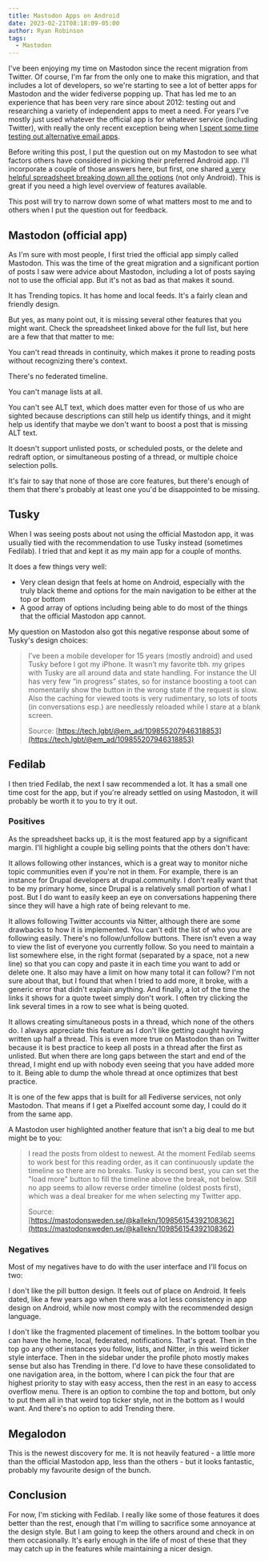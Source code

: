 ```yaml
---
title: Mastodon Apps on Android
date: 2023-02-21T08:18:09-05:00
author: Ryan Robinson
tags:
  - Mastodon
---
```


I've been enjoying my time on Mastodon since the recent migration from Twitter. Of course, I'm far from the only one to make this migration, and that includes a lot of developers, so we're starting to see a lot of better apps for Mastodon and the wider fediverse popping up. That has led me to an experience that has been very rare since about 2012: testing out and researching a variety of independent apps to meet a need. For years I've mostly just used whatever the official app is for whatever service (including Twitter), with really the only recent exception being when [I spent some time testing out alternative email apps](/android-email-apps/).

Before writing this post, I put the question out on my Mastodon to see what factors others have considered in picking their preferred Android app. I'll incorporate a couple of those answers here, but first, one shared [a very helpful spreadsheet breaking down all the options](https://docs.google.com/spreadsheets/d/1De5KRwqMIdwEryfoeBLARgxF7QgKkeOQBCilKuIdAXE/edit?usp=drivesdk) (not only Android). This is great if you need a high level overview of features available.

This post will try to narrow down some of what matters most to me and to others when I put the question out for feedback.

## Mastodon (official app)

As I'm sure with most people, I first tried the official app simply called Mastodon. This was the time of the great migration and a significant portion of posts I saw were advice about Mastodon, including a lot of posts saying not to use the official app. But it's not as bad as that makes it sound.

It has Trending topics. It has home and local feeds. It's a fairly clean and friendly design.

But yes, as many point out, it is missing several other features that you might want. Check the spreadsheet linked above for the full list, but here are a few that that matter to me:

You can't read threads in continuity, which makes it prone to reading posts without recognizing there's context.

There's no federated timeline.

You can't manage lists at all.

You can't see ALT text, which does matter even for those of us who are sighted because descriptions can still help us identify things, and it might help us identify that maybe we don't want to boost a post that is missing ALT text.

It doesn't support unlisted posts, or scheduled posts, or the delete and redraft option, or simultaneous posting of a thread, or multiple choice selection polls.

It's fair to say that none of those are core features, but there's enough of them that there's probably at least one you'd be disappointed to be missing.

## Tusky

When I was seeing posts about not using the official Mastodon app, it was usually tied with the recommendation to use Tusky instead (sometimes Fedilab). I tried that and kept it as my main app for a couple of months.

It does a few things very well:

- Very clean design that feels at home on Android, especially with the truly black theme and options for the main navigation to be either at the top or bottom
- A good array of options including being able to do most of the things that the official Mastodon app cannot.


My question on Mastodon also got this negative response about some of Tusky's design choices:

> I’ve been a mobile developer for 15 years (mostly android) and used Tusky before I got my iPhone. It wasn’t my favorite tbh. my gripes with Tusky are all around data and state handling.
>For instance the UI has very few “in progress” states, so for instance boosting a toot can  momentarily show the button in the wrong state if the request is slow.
>Also the caching for viewed toots is very rudimentary, so lots of toots (in conversations esp.) are needlessly reloaded while I stare at a blank screen.
>
> Source: [https://tech.lgbt/@em_ad/109855207946318853](https://tech.lgbt/@em_ad/109855207946318853)


## Fedilab

I then tried Fedilab, the next I saw recommended a lot. It has a small one time cost for the app, but if you're already settled on using Mastodon, it will probably be worth it to you to try it out.

### Positives

As the spreadsheet backs up, it is the most featured app by a significant margin. I'll highlight a couple big selling points that the others don't have:

It allows following other instances, which is a great way to monitor niche topic communities even if you're not in them. For example, there is an instance for Drupal developers at drupal.community. I don't really want that to be my primary home, since Drupal is a relatively small portion of what I post. But I do want to easily keep an eye on conversations happening there since they will have a high rate of being relevant to me.

It allows following Twitter accounts via Nitter, although there are some drawbacks to how it is implemented. You can't edit the list of who you are following easily. There's no follow/unfollow buttons. There isn't even a way to view the list of everyone you currently follow. So you need to maintain a list somewhere else, in the right format (separated by a space, not a new line) so that you can copy and paste it in each time you want to add or delete one. It also may have a limit on how many total it can follow? I'm not sure about that, but I found that when I tried to add more, it broke, with a generic error that didn't explain anything. And finally, a lot of the time the links it shows for a quote tweet simply don't work. I often try clicking the link several times in a row to see what is being quoted.

It allows creating simultaneous posts in a thread, which none of the others do. I always appreciate this feature as I don't like getting caught having written up half a thread. This is even more true on Mastodon than on Twitter because it is best practice to keep all posts in a thread after the first as unlisted. But when there are long gaps between the start and end of the thread, I might end up with nobody even seeing that you have added more to it. Being able to dump the whole thread at once optimizes that best practice.

It is one of the few apps that is built for all Fediverse services, not only Mastodon. That means if I get a Pixelfed account some day, I could do it from the same app.

A Mastodon user highlighted another feature that isn't a big deal to me but might be to you:

> I read the posts from oldest to newest. At the moment Fedilab seems to work best for this reading order, as it can continuously update the timeline so there are no breaks.
Tusky is second best, you can set the "load more" button to fill the timeline above the break, not below.
Still no app seems to allow reverse order timeline (oldest posts first), which was a deal breaker for me when selecting my Twitter app.
>
> Source: [https://mastodonsweden.se/@kallekn/109856154392108362](https://mastodonsweden.se/@kallekn/109856154392108362)

### Negatives

Most of my negatives have to do with the user interface and I'll focus on two:

I don't like the pill button design. It feels out of place on Android. It feels dated, like a few years ago when there was a lot less consistency in app design on Android, while now most comply with the recommended design language.

I don't like the fragmented placement of timelines. In the bottom toolbar you can have the home, local, federated, notifications. That's great. Then in the top go any other instances you follow, lists, and Nitter, in this weird ticker style interface. Then in the sidebar under the profile photo mostly makes sense but also has Trending in there. I'd love to have these consolidated to one navigation area, in the bottom, where I can pick the four that are highest priority to stay with easy access, then the rest in an easy to access overflow menu. There is an option to combine the top and bottom, but only to put them all in that weird top ticker style, not in the bottom as I would want. And there's no option to add Trending there.

## Megalodon

This is the newest discovery for me. It is not heavily featured - a little more than the official Mastodon app, less than the others - but it looks fantastic, probably my favourite design of the bunch.

## Conclusion

For now, I'm sticking with Fedilab. I really like some of those features it does better than the rest, enough that I'm willing to sacrifice some annoyance at the design style. But I am going to keep the others around and check in on them occasionally. It's early enough in the life of most of these that they may catch up in the features while maintaining a nicer design.
